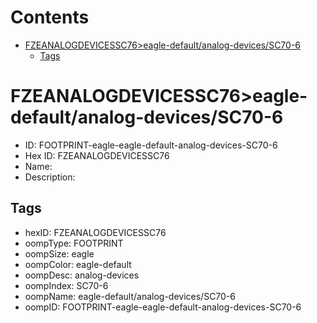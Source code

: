 



Contents
========

* [FZEANALOGDEVICESSC76>eagle-default/analog-devices/SC70-6](#fzeanalogdevicessc76eagle-defaultanalog-devicessc70-6)
	* [Tags](#tags)

# FZEANALOGDEVICESSC76>eagle-default/analog-devices/SC70-6

- ID: FOOTPRINT-eagle-eagle-default-analog-devices-SC70-6
- Hex ID: FZEANALOGDEVICESSC76
- Name: 
- Description: 

## Tags

- hexID: FZEANALOGDEVICESSC76
- oompType: FOOTPRINT
- oompSize: eagle
- oompColor: eagle-default
- oompDesc: analog-devices
- oompIndex: SC70-6
- oompName: eagle-default/analog-devices/SC70-6
- oompID: FOOTPRINT-eagle-eagle-default-analog-devices-SC70-6
